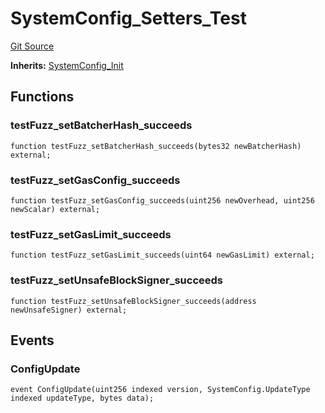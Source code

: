 # SystemConfig_Setters_Test
[Git Source](https://github.com/ethereum-optimism/optimism/blob/f7b73857601914eeea6fc4c1ba46ae99ca744d97/contracts/test/SystemConfig.t.sol)

**Inherits:**
[SystemConfig_Init](/contracts/test/SystemConfig.t.sol/contract.SystemConfig_Init.md)


## Functions
### testFuzz_setBatcherHash_succeeds


```solidity
function testFuzz_setBatcherHash_succeeds(bytes32 newBatcherHash) external;
```

### testFuzz_setGasConfig_succeeds


```solidity
function testFuzz_setGasConfig_succeeds(uint256 newOverhead, uint256 newScalar) external;
```

### testFuzz_setGasLimit_succeeds


```solidity
function testFuzz_setGasLimit_succeeds(uint64 newGasLimit) external;
```

### testFuzz_setUnsafeBlockSigner_succeeds


```solidity
function testFuzz_setUnsafeBlockSigner_succeeds(address newUnsafeSigner) external;
```

## Events
### ConfigUpdate

```solidity
event ConfigUpdate(uint256 indexed version, SystemConfig.UpdateType indexed updateType, bytes data);
```

